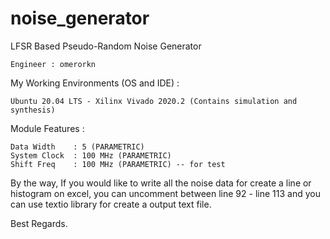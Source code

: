# noise_generator
LFSR Based Pseudo-Random Noise Generator


    Engineer : omerorkn

My Working Environments (OS and IDE) :

    Ubuntu 20.04 LTS - Xilinx Vivado 2020.2 (Contains simulation and synthesis)

Module Features :

    Data Width    : 5 (PARAMETRIC)
    System Clock  : 100 MHz (PARAMETRIC)
    Shift Freq    : 100 MHz (PARAMETRIC) -- for test

By the way, If you would like to write all the noise data for create a line or histogram on excel, you can uncomment between line 92 - line 113 and you can use textio library for create a output text file.

Best Regards.
